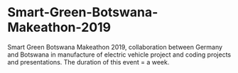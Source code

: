 # Smart-Green-Botswana-Makeathon-2019
Smart Green Botswana Makeathon 2019, collaboration between Germany and Botswana in manufacture of electric vehicle project and coding projects and presentations. The duration of this event = a week.
